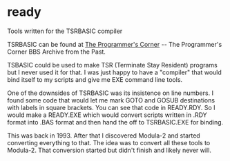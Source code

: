 # ready
Tools written for the TSRBASIC compiler

TSRBASIC can be found at [The Programmer's Corner](https://www.pcorner.com/list/BASIC/TSRBASIC.ZIP/INFO/) -- The Programmer's Corner BBS Archive from the Past.

TSBASIC could be used to make TSR (Terminate Stay Resident) programs but I never used it for that. I was just happy to have a "compiler" that would bind itself to my scripts and give me EXE command line tools.

One of the downsides of TSRBASIC was its insistence on line numbers. I found some code that would let me mark GOTO and GOSUB destinations with labels in square brackets. You can see that code in READY.RDY. So I would make a READY.EXE which would convert scripts written in .RDY format into .BAS format and then hand the off to TSRBASIC.EXE for binding.

This was back in 1993. After that I discovered Modula-2 and started converting everything to that. The idea was to convert all these tools to Modula-2. That conversion started but didn't finish and likely never will.
